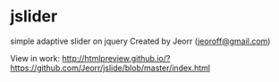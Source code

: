 # jslider
simple adaptive slider on jquery
Created by Jeorr (jeoroff@gmail.com)

View in work: http://htmlpreview.github.io/?https://github.com/Jeorr/jslide/blob/master/index.html
